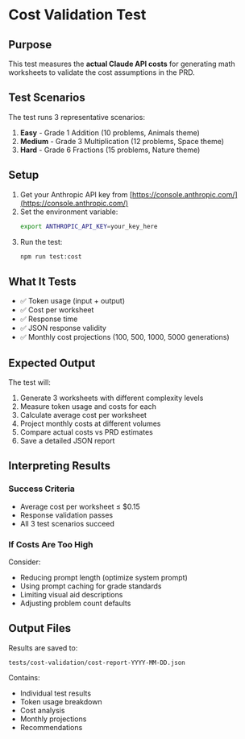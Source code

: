 # Cost Validation Test

## Purpose

This test measures the **actual Claude API costs** for generating math worksheets to validate the cost assumptions in the PRD.

## Test Scenarios

The test runs 3 representative scenarios:

1. **Easy** - Grade 1 Addition (10 problems, Animals theme)
2. **Medium** - Grade 3 Multiplication (12 problems, Space theme)
3. **Hard** - Grade 6 Fractions (15 problems, Nature theme)

## Setup

1. Get your Anthropic API key from [https://console.anthropic.com/](https://console.anthropic.com/)
2. Set the environment variable:
   ```bash
   export ANTHROPIC_API_KEY=your_key_here
   ```
3. Run the test:
   ```bash
   npm run test:cost
   ```

## What It Tests

- ✅ Token usage (input + output)
- ✅ Cost per worksheet
- ✅ Response time
- ✅ JSON response validity
- ✅ Monthly cost projections (100, 500, 1000, 5000 generations)

## Expected Output

The test will:
1. Generate 3 worksheets with different complexity levels
2. Measure token usage and costs for each
3. Calculate average cost per worksheet
4. Project monthly costs at different volumes
5. Compare actual costs vs PRD estimates
6. Save a detailed JSON report

## Interpreting Results

### Success Criteria
- Average cost per worksheet ≤ $0.15
- Response validation passes
- All 3 test scenarios succeed

### If Costs Are Too High
Consider:
- Reducing prompt length (optimize system prompt)
- Using prompt caching for grade standards
- Limiting visual aid descriptions
- Adjusting problem count defaults

## Output Files

Results are saved to:
```
tests/cost-validation/cost-report-YYYY-MM-DD.json
```

Contains:
- Individual test results
- Token usage breakdown
- Cost analysis
- Monthly projections
- Recommendations
